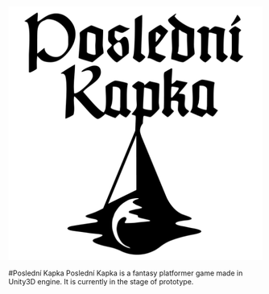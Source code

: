 ![](logo.png)

#Poslední Kapka
Poslední Kapka is a fantasy platformer game made in Unity3D engine. It is currently in the stage of prototype.


